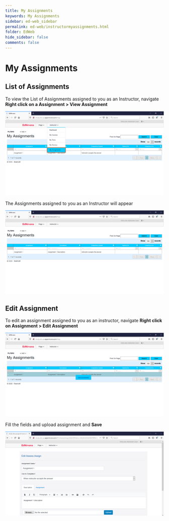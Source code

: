 ```yaml
---
title: My Assignments
keywords: My Assignments
sidebar: ed-web_sidebar
permalink: ed-web/instructormyassignments.html
folder: EdWeb
hide_sidebar: false
comments: false
---
```




# My Assignments

## List of Assignments

To view the List of Assignments assigned to you as an Instructor, navigate **Right click on a Assignment > View Assignment**

![](/images/instructorAssignmentMenu.png)

The Assignments assigned to you as an Instructor will appear

![](/images/instructorAssignmentList.png)

## Edit Assignment

To edit an assignment assigned to you as an instructor, navigate **Right click on Assignment > Edit Assignment**

![](/images/instructorAssignmentEdit.png)

Fill the fields and upload assignment and **Save**

![](/images/instructorAssignmentUploadSave.png)
